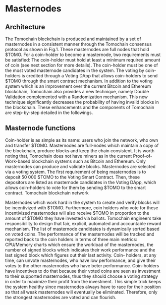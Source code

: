 # Masternodes

## Architecture
The Tomochain blockchain is produced and maintained by a set of masternodes in a consistent manner through the Tomochain consensus protocol as shown in Fig.1. These masternodes are full nodes that hold $TOMO. For a coin-holder to become a masternode, two requirements must be satisfied:
The coin-holder must hold at least a minimum required amount of coin (see next section for more details).
The coin-holder must be one of the most voted masternode candidates in the system. The voting by coin-holders is credited through a Voting DApp that allows coin-holders to send $TOMO through the smart contract mechanism.
In addition to the voting system which is an improvement over the current Bitcoin and Ethereum blockchain, Tomochain also provides a new technique, namely Double Validation complemented with a Randomization mechanism. This new technique significantly decreases the probability of having invalid blocks in the blockchain. These enhancements and the components of Tomochain are step-by-step detailed in the followings.

## Masternode functions

Coin-holder is as simple as its name: users who join the network, who own and transfer $TOMO. Masternodes are full-nodes which maintain a copy of the blockchain, produce blocks and keep the chain consistent. It is worth noting that, Tomochain does not have miners as in the current Proof-of-Work-based blockchain systems such as Bitcoin and Ethereum. Only masternodes can produce and validate blocks.
Masternodes are selected via a voting system. The first requirement of being masternodes is to deposit 50 000 $TOMO to the Voting Smart Contract. Then, these depositors are listed as masternode candidates in the Voting DApp, which allows coin-holders to vote for them by sending $TOMO to the smart contract.
Tomochain blockchain network

Masternodes which work hard in the system to create and verify blocks will be incentivized with
$TOMO. Furthermore, coin holders who vote for these incentivized masternodes will also receive $TOMO in proportion to the amount of $TOMO they have invested via ballots. Tomochain engineers take responsibility to design that fair, explicit, automated and accountable reward mechanism.
The list of masternode candidates is dynamically sorted based on voted coins. The performance of the masternodes will be tracked and reported back to the coin holders in terms of three main metrics: CPU/Memory charts which ensure the workload of the masternodes, the number of signed blocks which indicates their work performance and the last signed block which figures out their last activity. Coin- holders, at any time, can unvote masternodes, who have  low performance, and give their votes to the other masternodes who have beter performance. Coin-holders have incentives to do that because their voted coins are seen as investment to their supported masternodes, thus they should choose a voting strategy in order to maximize their profit from the investment.
This simple trick keeps the system healthy since masternodes always have to race for their position so that all weak masternodes will eventually be eliminated. Therefore, only the strongest masternodes are voted and can flourish.